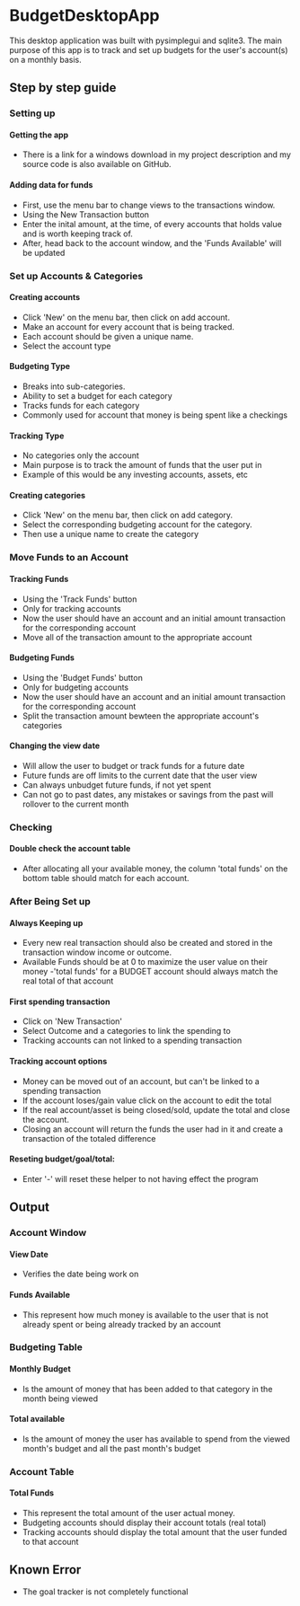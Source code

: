 # BudgetDesktopApp
This desktop application was built with pysimplegui and sqlite3. The main purpose of this app
is to track and set up budgets for the user's account(s) on a monthly basis.
## Step by step guide
### Setting up
#### Getting the app 
- There is a link for a windows download in my project description and my source code is also available on GitHub.
#### Adding data for funds
- First, use the menu bar to change views to the transactions window.
- Using the New Transaction button
- Enter the inital amount, at the time, of every accounts that holds value and is worth keeping track of.
- After, head back to the account window, and the 'Funds Available' will be updated
### Set up Accounts & Categories
#### Creating accounts
- Click 'New' on the menu bar, then click on add account. 
- Make an account for every account that is being tracked. 
- Each account should be given a unique name.
- Select the account type
#### Budgeting Type
- Breaks into sub-categories.
- Ability to set a budget for each category
- Tracks funds for each category
- Commonly used for account that money is being spent like a checkings
#### Tracking Type
- No categories only the account
- Main purpose is to track the amount of funds that the user put in
- Example of this would be any investing accounts, assets, etc
#### Creating categories 
- Click 'New' on the menu bar, then click on add category.
- Select the corresponding budgeting account for the category.
- Then use a unique name to create the category
### Move Funds to an Account
#### Tracking Funds
- Using the 'Track Funds' button
- Only for tracking accounts
- Now the user should have an account and an initial amount transaction for the corresponding account
- Move all of the transaction amount to the appropriate account
#### Budgeting Funds
- Using the 'Budget Funds' button
- Only for budgeting accounts
- Now the user should have an account and an initial amount transaction for the corresponding account
- Split the transaction amount bewteen the appropriate account's categories
#### Changing the view date
- Will allow the user to budget or track funds for a future date
- Future funds are off limits to the current date that the user view
- Can always unbudget future funds, if not yet spent
- Can not go to past dates, any mistakes or savings from the past will rollover to the current month
### Checking
#### Double check the account table
- After allocating all your available money, the column 'total funds' on the bottom table should match for each account.
### After Being Set up
#### Always Keeping up
- Every new real transaction should also be created and stored in the transaction window income or outcome.
- Available Funds should be at 0 to maximize the user value on their money 
-'total funds' for a BUDGET account should always match the real total of that account
#### First spending transaction
- Click on 'New Transaction'
- Select Outcome and a categories to link the spending to
- Tracking accounts can not linked to a spending transaction
#### Tracking account options
- Money can be moved out of an account, but can't be linked to a spending transaction
- If the account loses/gain value click on the account to edit the total
- If the real account/asset is being closed/sold, update the total and close the account.
- Closing an account will return the funds the user had in it and create a transaction of the totaled difference
#### Reseting budget/goal/total:
- Enter '-' will reset these helper to not having effect the program
## Output
### Account Window
#### View Date
- Verifies the date being work on
#### Funds Available
- This represent how much money is available to the user that is not already spent or being already tracked by an account
### Budgeting Table
#### Monthly Budget
- Is the amount of money that has been added to that category in the month being viewed
#### Total available 
- Is the amount of money the user has available to spend from the viewed month's budget and all the past month's budget
### Account Table
#### Total Funds
- This represent the total amount of the user actual money.
- Budgeting accounts should display their account totals (real total)
- Tracking accounts should display the total amount that the user funded to that account
## Known Error
- The goal tracker is not completely functional
